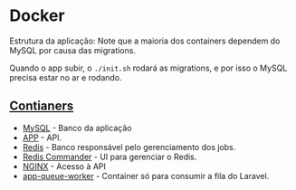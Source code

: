 
# Docker

Estrutura da aplicação: Note que a maioria dos containers dependem do MySQL por causa das migrations.

Quando o app subir, o `./init.sh` rodará as migrations, e por isso o MySQL precisa estar no ar e rodando.

## [Contianers]()

- [MySQL]() - Banco da aplicação
- [APP]() - API.
- [Redis]() - Banco responsável pelo gerenciamento dos jobs.
- [Redis Commander]() - UI para gerenciar o Redis.
- [NGINX]() - Acesso à API
- [app-queue-worker]() - Container só para consumir a fila do Laravel.